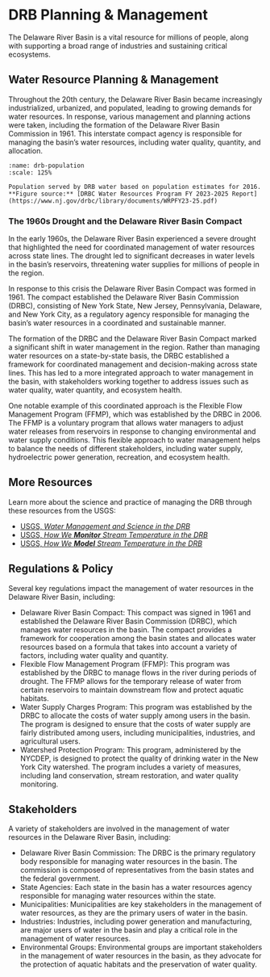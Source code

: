 # DRB Planning & Management

The Delaware River Basin is a vital resource for millions of people, along with supporting a broad range of industries and sustaining critical ecosystems. 


## Water Resource Planning & Management

Throughout the 20th century, the Delaware River Basin became increasingly industrialized, urbanized, and populated, leading to growing demands for water resources. In response, various management and planning actions were taken, including the formation of the Delaware River Basin Commission in 1961. This interstate compact agency is responsible for managing the basin’s water resources, including water quality, quantity, and allocation.

```{figure} ../../images/drb_water_supply_graphic.png
:name: drb-population
:scale: 125%

Population served by DRB water based on population estimates for 2016. **Figure source:** [DRBC Water Resources Program FY 2023-2025 Report](https://www.nj.gov/drbc/library/documents/WRPFY23-25.pdf)

```

### The 1960s Drought and the Delaware River Basin Compact

In the early 1960s, the Delaware River Basin experienced a severe drought that highlighted the need for coordinated management of water resources across state lines. The drought led to significant decreases in water levels in the basin’s reservoirs, threatening water supplies for millions of people in the region.

In response to this crisis the Delaware River Basin Compact was formed in 1961. The compact established the Delaware River Basin Commission (DRBC), consisting of New York State, New Jersey, Pennsylvania, Delaware, and New York City, as a regulatory agency responsible for managing the basin’s water resources in a coordinated and sustainable manner.

The formation of the DRBC and the Delaware River Basin Compact marked a significant shift in water management in the region. Rather than managing water resources on a state-by-state basis, the DRBC established a framework for coordinated management and decision-making across state lines. This has led to a more integrated approach to water management in the basin, with stakeholders working together to address issues such as water quality, water quantity, and ecosystem health.

One notable example of this coordinated approach is the Flexible Flow Management Program (FFMP), which was established by the DRBC in 2006. The FFMP is a voluntary program that allows water managers to adjust water releases from reservoirs in response to changing environmental and water supply conditions. This flexible approach to water management helps to balance the needs of different stakeholders, including water supply, hydroelectric power generation, recreation, and ecosystem health.




## More Resources 

Learn more about the science and practice of managing the DRB through these resources from the USGS:

- [USGS, *Water Management and Science in the DRB*](https://labs.waterdata.usgs.gov/visualizations/delaware-basin-story/index.html#/)
- [USGS, *How We **Monitor** Stream Temperature in the DRB*](https://labs.waterdata.usgs.gov/visualizations/temperature-prediction/index.html#/monitoring)
- [USGS, *How We **Model** Stream Temperature in the DRB*](https://labs.waterdata.usgs.gov/visualizations/temperature-prediction/index.html#/modeling)


## Regulations & Policy
Several key regulations impact the management of water resources in the Delaware River Basin, including:

- Delaware River Basin Compact:
This compact was signed in 1961 and established the Delaware River Basin Commission (DRBC), which manages water resources in the basin. The compact provides a framework for cooperation among the basin states and allocates water resources based on a formula that takes into account a variety of factors, including water quality and quantity.
- Flexible Flow Management Program (FFMP):
This program was established by the DRBC to manage flows in the river during periods of drought. The FFMP allows for the temporary release of water from certain reservoirs to maintain downstream flow and protect aquatic habitats.
- Water Supply Charges Program:
This program was established by the DRBC to allocate the costs of water supply among users in the basin. The program is designed to ensure that the costs of water supply are fairly distributed among users, including municipalities, industries, and agricultural users.
- Watershed Protection Program:
This program, administered by the NYCDEP, is designed to protect the quality of drinking water in the New York City watershed. The program includes a variety of measures, including land conservation, stream restoration, and water quality monitoring.

## Stakeholders
A variety of stakeholders are involved in the management of water resources in the Delaware River Basin, including:

- Delaware River Basin Commission:
The DRBC is the primary regulatory body responsible for managing water resources in the basin. The commission is composed of representatives from the basin states and the federal government.
- State Agencies:
Each state in the basin has a water resources agency responsible for managing water resources within the state.
- Municipalities:
Municipalities are key stakeholders in the management of water resources, as they are the primary users of water in the basin.
- Industries:
Industries, including power generation and manufacturing, are major users of water in the basin and play a critical role in the management of water resources.
- Environmental Groups:
Environmental groups are important stakeholders in the management of water resources in the basin, as they advocate for the protection of aquatic habitats and the preservation of water quality.
